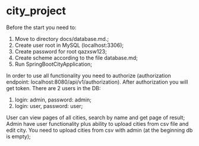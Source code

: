 # city_project
Before the start you need to:
1. Move to directory docs/database.md.;
2. Create user root in MySQL (localhost:3306);
3. Create password for root qazxsw123;
4. Create scheme according to the file database.md;
5. Run SpringBootCityApplication;


In order to use all functionality you need to authorize (authorization endpoint: localhost:8080/api/v1/authorization).
After authorization you will get token.
There are 2 users in the DB:
1. login: admin, password: admin;
2. login: user, password: user;

User can view pages of all cities, search by name and get page of result;
Admin have user functionality plus ability to upload cities from csv file and edit city.
You need to upload cities from csv with admin (at the beginning db is empty);
